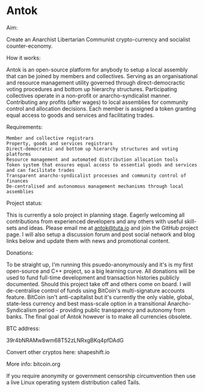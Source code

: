 # Antok
Aim:

Create an Anarchist Libertarian Communist crypto-currency and socialist counter-economy.

How it works:

Antok is an open-source platform for anybody to setup a local assembly that can be joined by members and collectives. Serving as an organisational and resource management utility governed through direct-democractic voting procedures and bottom up hierarchy structures. Participating collectives operate in a non-profit or anarcho-syndicalist manner. Contributing any profits (after wages) to local assemblies for community control and allocation decisions. Each member is assigned a token granting equal access to goods and services and facilitating trades.

Requirements:

    Member and collective registrars
    Property, goods and services registrars
    Direct-democratic and bottom up hierarchy structures and voting platforms
    Resource management and automated distribution allocation tools
    Token system that ensures equal access to essential goods and services and can facilitate trades
    Transparent anarcho-syndicalist processes and community control of finances
    De-centralised and autonomous management mechanisms through local assemblies

Project status:

This is currently a solo project in planning stage. Eagerly welcoming all contributions from experienced developers and any others with useful skill-sets and ideas. Please email me at antok@tuta.io and join the GitHub project page. I will also setup a discussion forum and post social network and blog links below and update them with news and promotional content.

Donations:

To be straight up, I'm running this psuedo-anonymously and it's is my first open-source and C++ project, so a big learning curve. All donations will be used to fund full-time development and transaction histories publicly documented. Should this project take off and others come on board. I will de-centralise control of funds using BitCoin's multi-signature accounts feature. BitCoin isn't anti-capitalist but it's currently the only viable, global, state-less currency and best mass-scale option in a transitional Anarcho-Syndicalism period - providing public transparency and autonomy from banks. The final goal of Antok however is to make all currencies obsolete.

BTC address:

39r4bNRAMw8wm68T52zLNRxgBKq4pfDAdG

Convert other cryptos here: shapeshift.io

More info: bitcoin.org

If you require anonymity or government censorship circumvention then use a live Linux operating system distribution called Tails.
